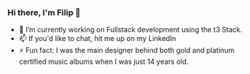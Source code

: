 ### Hi there, I'm Filip 👋

- 🌱 I’m currently working on Fullstack development using the t3 Stack.
- 📫 If you'd like to chat, hit me up on my LinkedIn
- ⚡ Fun fact: I was the main designer behind both gold and platinum certified music albums when I was just 14 years old.
